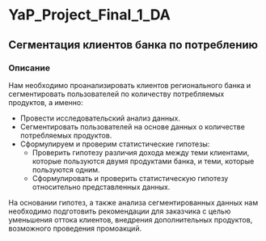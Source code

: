 # YaP_Project_Final_1_DA
## Сегментация клиентов банка по потреблению
### Описание
Нам необходимо проанализировать клиентов регионального банка и сегментировать пользователей по количеству потребляемых продуктов, а именно:

- Провести исследовательский анализ данных.
- Сегментировать пользователей на основе данных о количестве потребляемых продуктов.
- Сформулируем и проверим статистические гипотезы:
  -  Проверить гипотезу различия дохода между теми клиентами, которые пользуются двумя продуктами банка, и теми, которые пользуются одним.
  -  Сформулировать и проверить статистическую гипотезу относительно представленных данных.

На основании гипотез, а также анализа сегментированных данных нам необходимо подготовить рекомендации для заказчика с целью уменьшения оттока клиентов, внедрения дополнительных продуктов, возможного проведения промоакций.
